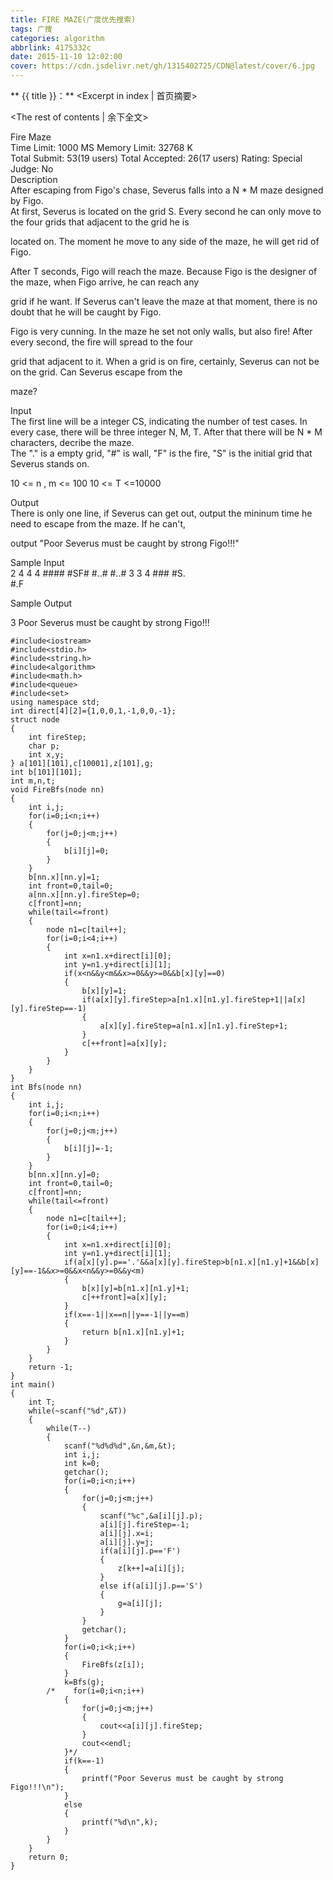 ```yaml
---
title: FIRE MAZE(广度优先搜索)
tags: 广搜
categories: algorithm
abbrlink: 4175332c
date: 2015-11-10 12:02:00
cover: https://cdn.jsdelivr.net/gh/1315402725/CDN@latest/cover/6.jpg
---
```


** {{ title }}：** <Excerpt in index | 首页摘要>
<!-- more -->
<The rest of contents | 余下全文>

Fire Maze   
Time Limit: 1000 MS	Memory Limit: 32768 K   
Total Submit: 53(19 users)	Total Accepted: 26(17 users)	Rating: 	Special Judge: No   
Description   
After escaping from Figo's chase, Severus falls into a N * M maze designed by Figo.   
At first, Severus is located on the grid S. Every second he can only move to the four grids that adjacent to the grid he is   

 located on. The moment he move to any side of the maze, he will get rid of Figo.   

After T seconds, Figo will reach the maze. Because Figo is the designer of the maze, when Figo arrive, he can reach any    

grid if he want. If Severus can't leave the maze at that moment, there is no doubt that he will be caught by Figo.   

Figo is very cunning. In the maze he set not only walls, but also fire! After every second, the fire will spread to the four    

grid that adjacent to it. When a grid is on fire, certainly, Severus can not be on the grid. Can Severus escape from the   

 maze?   

Input   
The first line will be a integer CS, indicating the number of test cases. In every case, there will be three    integer N, M, T. After that there will be N * M characters, decribe the maze.   
The "." is a empty grid, "#" is wall, "F" is the fire, "S" is the initial grid that Severus stands on.   

10 <= n , m  <= 100      10 <= T <=10000    

Output   
There is only one line, if Severus can get out, output the mininum time he need to escape from the maze. If he    can't,   

 output "Poor Severus must be caught by strong Figo!!!"   

Sample Input   
2 4 4 4 #### #SF# #..# #..# 3 3 4 ### #S.   
#.F   

 

Sample Output   

3 Poor Severus must be caught by strong Figo!!!   

```
#include<iostream>
#include<stdio.h>
#include<string.h>
#include<algorithm>
#include<math.h>
#include<queue>
#include<set>
using namespace std;
int direct[4][2]={1,0,0,1,-1,0,0,-1};
struct node
{
    int fireStep;
    char p;
    int x,y;
} a[101][101],c[10001],z[101],g;
int b[101][101];
int m,n,t;
void FireBfs(node nn)
{
    int i,j;
    for(i=0;i<n;i++)
    {
        for(j=0;j<m;j++)
        {
            b[i][j]=0;
        }
    }
    b[nn.x][nn.y]=1;
    int front=0,tail=0;
    a[nn.x][nn.y].fireStep=0;
    c[front]=nn;
    while(tail<=front)
    {
        node n1=c[tail++];
        for(i=0;i<4;i++)
        {
            int x=n1.x+direct[i][0];
            int y=n1.y+direct[i][1];
            if(x<n&&y<m&&x>=0&&y>=0&&b[x][y]==0)
            {
                b[x][y]=1;
                if(a[x][y].fireStep>a[n1.x][n1.y].fireStep+1||a[x][y].fireStep==-1)
                {
                    a[x][y].fireStep=a[n1.x][n1.y].fireStep+1;
                }
                c[++front]=a[x][y];
            }
        }
    }
}
int Bfs(node nn)
{
    int i,j;
    for(i=0;i<n;i++)
    {
        for(j=0;j<m;j++)
        {
            b[i][j]=-1;
        }
    }
    b[nn.x][nn.y]=0;
    int front=0,tail=0;
    c[front]=nn;
    while(tail<=front)
    {
        node n1=c[tail++];
        for(i=0;i<4;i++)
        {
            int x=n1.x+direct[i][0];
            int y=n1.y+direct[i][1];
            if(a[x][y].p=='.'&&a[x][y].fireStep>b[n1.x][n1.y]+1&&b[x][y]==-1&&x>=0&&x<n&&y>=0&&y<m)
            {
                b[x][y]=b[n1.x][n1.y]+1;
                c[++front]=a[x][y];
            }
            if(x==-1||x==n||y==-1||y==m)
            {
                return b[n1.x][n1.y]+1;
            }
        }
    }
    return -1;
}            
int main()
{
    int T;
    while(~scanf("%d",&T))
    {
        while(T--)
        {
            scanf("%d%d%d",&n,&m,&t);
            int i,j;
            int k=0;
            getchar();
            for(i=0;i<n;i++)
            {
                for(j=0;j<m;j++)
                {
                    scanf("%c",&a[i][j].p);
                    a[i][j].fireStep=-1;
                    a[i][j].x=i;
                    a[i][j].y=j;
                    if(a[i][j].p=='F')
                    {
                        z[k++]=a[i][j];
                    }
                    else if(a[i][j].p=='S')
                    {
                        g=a[i][j];
                    }
                }
                getchar();
            }
            for(i=0;i<k;i++)
            {
                FireBfs(z[i]);
            }
            k=Bfs(g);
        /*    for(i=0;i<n;i++)
            {
                for(j=0;j<m;j++)
                {
                    cout<<a[i][j].fireStep;
                }
                cout<<endl;
            }*/
            if(k==-1)
            {
                printf("Poor Severus must be caught by strong Figo!!!\n");
            }
            else
            {
                printf("%d\n",k);
            }
        }
    }
    return 0;
}
```